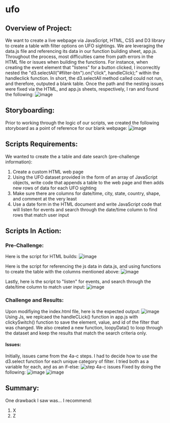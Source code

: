 # ufo
## Overview of Project: 
We want to create a live webpage via JavaScript, HTML, CSS and D3 library to create a table with filter options on UFO sightings. We are leveraging the data.js file and referencing its data in our function building sheet, app.js. 
Throughout the process, most difficulties came from path errors in the HTML file or issues when building the functions. 
For instance, when creating the event element that "listens" for a button clicked, I incorrecltly nested the "d3.selectAll("#filter-btn").on("click", handleClick);" within the handleclick function. 
In short, the d3.selectAll method called could not run, and therefore, outputed a blank table. 
Once the path and the nesting issues were fixed via the HTML, and app.js sheets, respectively, I ran and found the following: 
![image](https://user-images.githubusercontent.com/102266450/174498759-1a1b29f3-9fd8-427c-b91a-2dee89767fdc.png)

## Storyboarding: 
Prior to working through the logic of our scripts, we created the following storyboard as a point of reference for our blank webpage:
![image](https://user-images.githubusercontent.com/102266450/174499104-6c5c2f72-4478-4b01-9f67-d2ddbc802f8d.png)

## Scripts Requirements:
We wanted to create the a table and date search (pre-challenge information):
1. Create a custom HTML web page
2. Using the UFO dataset provided in the form of an array of JavaScript objects, write code that appends a table to the web page and then adds new rows of data for each UFO sighting
3. Make sure there are columns for date/time, city, state, country, shape, and comment at the very least
4. Use a date form in the HTML document and write JavaScript code that will listen for events and search through the date/time column to find rows that match user input

## Scripts In Action: 
### Pre-Challenge:
Here is the script for HTML builds: 
![image](https://user-images.githubusercontent.com/102266450/174505706-37bff75d-e7e2-4ac4-a4e8-ff25ffb4c449.png)

Here is the script for referencing the js data in data.js, and using functions to create the table with the columns mentioned above: 
![image](https://user-images.githubusercontent.com/102266450/174505694-edda32b6-3fcc-4d98-b79d-70092aa3159c.png)

Lastly, here is the script to "listen" for events, and search through the date/time column to match user input: 
![image](https://user-images.githubusercontent.com/102266450/174505691-28481e29-9f72-4083-a4e1-dbf680c884f2.png)

### Challenge and Results:
Upon modifiying the index.html file, here is the expected output: 
![image](https://user-images.githubusercontent.com/102266450/174499753-010327cf-8e5c-4927-899a-8a03889abda6.png)
Using Js, we replcaed the handleCLick() function in app.js with clickySwitch() function to save the element, value, and id of the filter that was changed. 
We also created a new function, loopyData() to loop through the dataset and keep the results that match the search criteria only. 
#### Issues:
Initially, issues came from the 4a-c steps. 
I had to decide how to use the d3.select function for each unique category of filter. 
I tried both as a variable for each, and as an if-else: 
![step 4a-c issues](https://user-images.githubusercontent.com/102266450/174505733-0446de81-1e9a-4648-ad5a-b4ad309835d8.png)
Fixed by doing the following: 
![image](https://user-images.githubusercontent.com/102266450/174505754-a929afe9-d7b0-449f-940b-36cd2559d874.png)
![image](https://user-images.githubusercontent.com/102266450/174505768-5d3b49f6-0cf5-426d-92f7-fd5678a98e89.png)

## Summary:
One drawback I saw was... 
I recommend: 
1. X
2. Z


